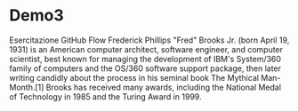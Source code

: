 # Demo3
Esercitazione GitHub Flow
Frederick Phillips "Fred" Brooks Jr. (born April 19, 1931) is an American computer architect, software engineer, and computer scientist, best known for managing the development of IBM's System/360 family of computers and the OS/360 software support package, then later writing candidly about the process in his seminal book The Mythical Man-Month.[1] Brooks has received many awards, including the National Medal of Technology in 1985 and the Turing Award in 1999.
